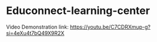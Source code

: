 # Educonnect-learning-center



Video Demonstration link: https://youtu.be/C7CDRXmup-g?si=4eXu4t7bQ49X9R2X
